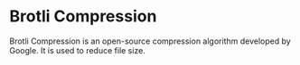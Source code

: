 # Brotli Compression

Brotli Compression is an open-source compression algorithm developed by Google. It is used to reduce file size.
